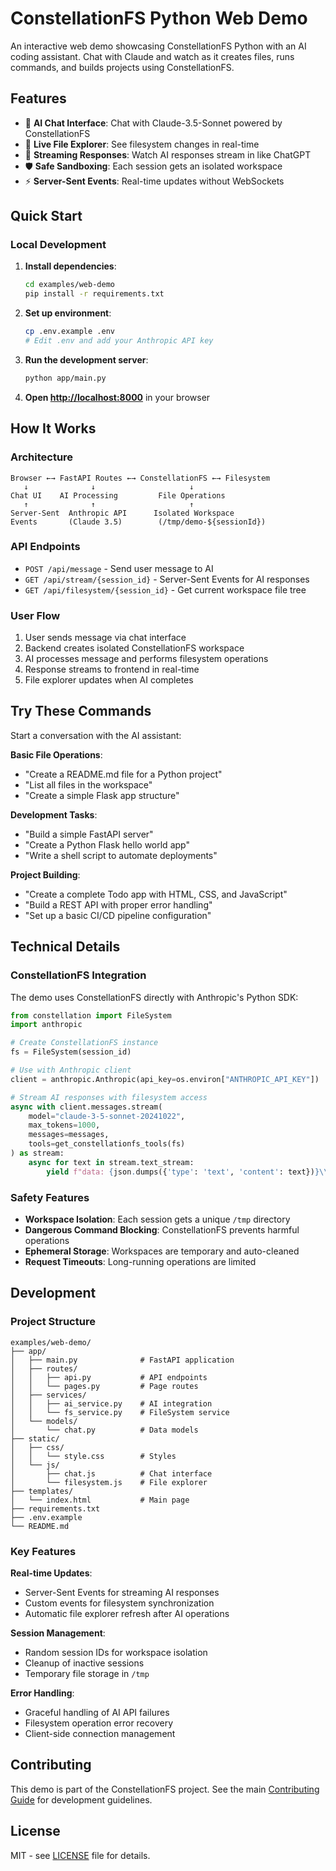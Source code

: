 # ConstellationFS Python Web Demo

An interactive web demo showcasing ConstellationFS Python with an AI coding assistant. Chat with Claude and watch as it creates files, runs commands, and builds projects using ConstellationFS.

## Features

- 🤖 **AI Chat Interface**: Chat with Claude-3.5-Sonnet powered by ConstellationFS
- 📁 **Live File Explorer**: See filesystem changes in real-time
- 🔄 **Streaming Responses**: Watch AI responses stream in like ChatGPT
- 🛡️ **Safe Sandboxing**: Each session gets an isolated workspace
- ⚡ **Server-Sent Events**: Real-time updates without WebSockets

## Quick Start

### Local Development

1. **Install dependencies**:
   ```bash
   cd examples/web-demo
   pip install -r requirements.txt
   ```

2. **Set up environment**:
   ```bash
   cp .env.example .env
   # Edit .env and add your Anthropic API key
   ```

3. **Run the development server**:
   ```bash
   python app/main.py
   ```

4. **Open [http://localhost:8000](http://localhost:8000)** in your browser

## How It Works

### Architecture

```
Browser ←→ FastAPI Routes ←→ ConstellationFS ←→ Filesystem
   ↓              ↓                     ↓
Chat UI    AI Processing         File Operations
   ↑              ↑                     ↑
Server-Sent  Anthropic API      Isolated Workspace
Events       (Claude 3.5)        (/tmp/demo-${sessionId})
```

### API Endpoints

- `POST /api/message` - Send user message to AI
- `GET /api/stream/{session_id}` - Server-Sent Events for AI responses  
- `GET /api/filesystem/{session_id}` - Get current workspace file tree

### User Flow

1. User sends message via chat interface
2. Backend creates isolated ConstellationFS workspace
3. AI processes message and performs filesystem operations
4. Response streams to frontend in real-time
5. File explorer updates when AI completes

## Try These Commands

Start a conversation with the AI assistant:

**Basic File Operations**:
- "Create a README.md file for a Python project"
- "List all files in the workspace"
- "Create a simple Flask app structure"

**Development Tasks**:
- "Build a simple FastAPI server"
- "Create a Python Flask hello world app"
- "Write a shell script to automate deployments"

**Project Building**:
- "Create a complete Todo app with HTML, CSS, and JavaScript"
- "Build a REST API with proper error handling"
- "Set up a basic CI/CD pipeline configuration"

## Technical Details

### ConstellationFS Integration

The demo uses ConstellationFS directly with Anthropic's Python SDK:

```python
from constellation import FileSystem
import anthropic

# Create ConstellationFS instance
fs = FileSystem(session_id)

# Use with Anthropic client
client = anthropic.Anthropic(api_key=os.environ["ANTHROPIC_API_KEY"])

# Stream AI responses with filesystem access
async with client.messages.stream(
    model="claude-3-5-sonnet-20241022",
    max_tokens=1000,
    messages=messages,
    tools=get_constellationfs_tools(fs)
) as stream:
    async for text in stream.text_stream:
        yield f"data: {json.dumps({'type': 'text', 'content': text})}\\n\\n"
```

### Safety Features

- **Workspace Isolation**: Each session gets a unique `/tmp` directory
- **Dangerous Command Blocking**: ConstellationFS prevents harmful operations
- **Ephemeral Storage**: Workspaces are temporary and auto-cleaned
- **Request Timeouts**: Long-running operations are limited

## Development

### Project Structure

```
examples/web-demo/
├── app/
│   ├── main.py              # FastAPI application
│   ├── routes/
│   │   ├── api.py           # API endpoints
│   │   └── pages.py         # Page routes
│   ├── services/
│   │   ├── ai_service.py    # AI integration
│   │   └── fs_service.py    # FileSystem service
│   └── models/
│       └── chat.py          # Data models
├── static/
│   ├── css/
│   │   └── style.css        # Styles
│   └── js/
│       ├── chat.js          # Chat interface
│       └── filesystem.js    # File explorer
├── templates/
│   └── index.html           # Main page
├── requirements.txt
├── .env.example
└── README.md
```

### Key Features

**Real-time Updates**:
- Server-Sent Events for streaming AI responses
- Custom events for filesystem synchronization
- Automatic file explorer refresh after AI operations

**Session Management**:
- Random session IDs for workspace isolation
- Cleanup of inactive sessions
- Temporary file storage in `/tmp`

**Error Handling**:
- Graceful handling of AI API failures
- Filesystem operation error recovery
- Client-side connection management

## Contributing

This demo is part of the ConstellationFS project. See the main [Contributing Guide](../../CONTRIBUTING.md) for development guidelines.

## License

MIT - see [LICENSE](../../LICENSE) file for details.